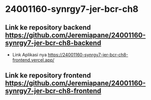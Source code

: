 # 24001160-synrgy7-jer-bcr-ch8

## Link ke repository backend https://github.com/Jeremiapane/24001160-synrgy7-jer-bcr-ch8-backend
- Link Aplikasi nya https://24001160-synrgy7-jer-bcr-ch8-frontend.vercel.app/
## Link ke repository frontend https://github.com/Jeremiapane/24001160-synrgy7-jer-bcr-ch8-frontend
